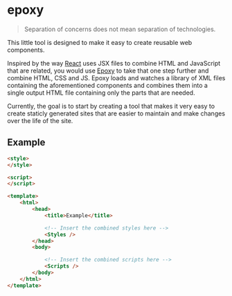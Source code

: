 # epoxy

> Separation of concerns does not mean separation of technologies.

This little tool is designed to make it easy to create reusable web components.

Inspired by the way [React](https://facebook.github.io/react/) uses JSX files to combine HTML and JavaScript that are related, you would use [Epoxy](https://github.com/nullcatalyst/epoxy) to take that one step further and combine HTML, CSS and JS. Epoxy loads and watches a library of XML files containing the aforementioned components and combines them into a single output HTML file containing only the parts that are needed.

Currently, the goal is to start by creating a tool that makes it very easy to create staticly generated sites that are easier to maintain and make changes over the life of the site.

## Example

```html
<style>
</style>

<script>
</script>

<template>
    <html>
        <head>
            <title>Example</title>

            <!-- Insert the combined styles here -->
            <Styles />
        </head>
        <body>

            <!-- Insert the combined scripts here -->
            <Scripts />
        </body>
    </html>
</template>
```
